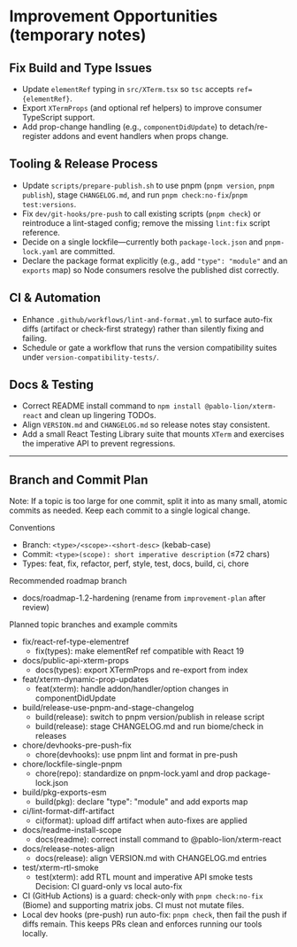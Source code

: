 # Improvement Opportunities (temporary notes)

## Fix Build and Type Issues

- Update `elementRef` typing in `src/XTerm.tsx` so `tsc` accepts `ref={elementRef}`.
- Export `XTermProps` (and optional ref helpers) to improve consumer TypeScript support.
- Add prop-change handling (e.g., `componentDidUpdate`) to detach/re-register addons and event handlers when props change.

## Tooling & Release Process

- Update `scripts/prepare-publish.sh` to use pnpm (`pnpm version`, `pnpm publish`), stage `CHANGELOG.md`, and run `pnpm check:no-fix`/`pnpm test:versions`.
- Fix `dev/git-hooks/pre-push` to call existing scripts (`pnpm check`) or reintroduce a lint-staged config; remove the missing `lint:fix` script reference.
- Decide on a single lockfile—currently both `package-lock.json` and `pnpm-lock.yaml` are committed.
- Declare the package format explicitly (e.g., add `"type": "module"` and an `exports` map) so Node consumers resolve the published dist correctly.

## CI & Automation

- Enhance `.github/workflows/lint-and-format.yml` to surface auto-fix diffs (artifact or check-first strategy) rather than silently fixing and failing.
- Schedule or gate a workflow that runs the version compatibility suites under `version-compatibility-tests/`.

## Docs & Testing

- Correct README install command to `npm install @pablo-lion/xterm-react` and clean up lingering TODOs.
- Align `VERSION.md` and `CHANGELOG.md` so release notes stay consistent.
- Add a small React Testing Library suite that mounts `XTerm` and exercises the imperative API to prevent regressions.

---

## Branch and Commit Plan

Note: If a topic is too large for one commit, split it into as many small, atomic commits as needed. Keep each commit to a single logical change.

Conventions

- Branch: `<type>/<scope>-<short-desc>` (kebab-case)
- Commit: `<type>(scope): short imperative description` (≤72 chars)
- Types: feat, fix, refactor, perf, style, test, docs, build, ci, chore

Recommended roadmap branch

- docs/roadmap-1.2-hardening (rename from `improvement-plan` after review)

Planned topic branches and example commits

- fix/react-ref-type-elementref
  - fix(types): make elementRef ref compatible with React 19
- docs/public-api-xterm-props
  - docs(types): export XTermProps and re-export from index
- feat/xterm-dynamic-prop-updates
  - feat(xterm): handle addon/handler/option changes in componentDidUpdate
- build/release-use-pnpm-and-stage-changelog
  - build(release): switch to pnpm version/publish in release script
  - build(release): stage CHANGELOG.md and run biome/check in releases
- chore/devhooks-pre-push-fix
  - chore(devhooks): use pnpm lint and format in pre-push
- chore/lockfile-single-pnpm
  - chore(repo): standardize on pnpm-lock.yaml and drop package-lock.json
- build/pkg-exports-esm
  - build(pkg): declare "type": "module" and add exports map
- ci/lint-format-diff-artifact
  - ci(format): upload diff artifact when auto-fixes are applied
- docs/readme-install-scope
  - docs(readme): correct install command to @pablo-lion/xterm-react
- docs/release-notes-align
  - docs(release): align VERSION.md with CHANGELOG.md entries
- test/xterm-rtl-smoke
  - test(xterm): add RTL mount and imperative API smoke tests
    Decision: CI guard-only vs local auto-fix
- CI (GitHub Actions) is a guard: check-only with `pnpm check:no-fix` (Biome) and supporting matrix jobs. CI must not mutate files.
- Local dev hooks (pre-push) run auto-fix: `pnpm check`, then fail the push if diffs remain. This keeps PRs clean and enforces running our tools locally.
